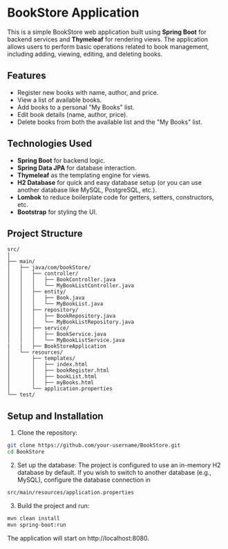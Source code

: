 # BookStore Application

This is a simple BookStore web application built using **Spring Boot** for backend services and **Thymeleaf** for rendering views. The application allows users to perform basic operations related to book management, including adding, viewing, editing, and deleting books.

## Features

- Register new books with name, author, and price.
- View a list of available books.
- Add books to a personal "My Books" list.
- Edit book details (name, author, price).
- Delete books from both the available list and the "My Books" list.

## Technologies Used

- **Spring Boot** for backend logic.
- **Spring Data JPA** for database interaction.
- **Thymeleaf** as the templating engine for views.
- **H2 Database** for quick and easy database setup (or you can use another database like MySQL, PostgreSQL, etc.).
- **Lombok** to reduce boilerplate code for getters, setters, constructors, etc.
- **Bootstrap** for styling the UI.

## Project Structure

```plaintext
src/
│
├── main/
│   ├── java/com/bookStore/
│   │   ├── controller/
│   │   │   ├── BookController.java
│   │   │   └── MyBookListController.java
│   │   ├── entity/
│   │   │   ├── Book.java
│   │   │   └── MyBookList.java
│   │   ├── repository/
│   │   │   ├── BookRepository.java
│   │   │   └── MyBookListRepository.java
│   │   ├── service/
│   │   │   ├── BookService.java
│   │   │   └── MyBookListService.java
|   |   ├── BookStoreApplication 
│   └── resources/
│       ├── templates/
│       │   ├── index.html
│       │   ├── bookRegister.html
│       │   ├── bookList.html
│       │   ├── myBooks.html
│       └── application.properties
└── test/
```

## Setup and Installation

1. Clone the repository:

```bash
git clone https://github.com/your-username/BookStore.git
cd BookStore

```
2. Set up the database: The project is configured to use an in-memory H2 database by default. If you wish to switch to another database (e.g., MySQL), configure the database connection in

```bash 
src/main/resources/application.properties                       
```
3. Build the project and run:

```bash 
mvn clean install
mvn spring-boot:run
```
The application will start on http://localhost:8080.


